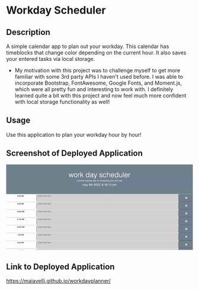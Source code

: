 # Workday Scheduler
## Description

A simple calendar app to plan out your workday. This calendar has timeblocks that change color depending on the current hour. It also saves your entered tasks via local storage.

- My motivation with this project was to challenge myself to get more familiar with some 3rd party APIs I haven't used before. I was able to incorporate Bootstrap, FontAwesome, Google Fonts, and Moment.js, which were all pretty fun and interesting to work with. I definitely learned quite a bit with this project and now feel much more confident with local storage functionality as well!

## Usage

Use this application to plan your workday hour by hour! 

## Screenshot of Deployed Application
![screenshot](Assets/workdayscheduler.gif)

## Link to Deployed Application
https://maiavelli.github.io/workdayplanner/
